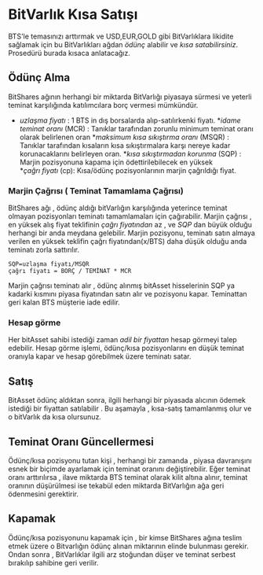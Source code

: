 # BitVarlık Kısa Satışı

BTS'le temasınızı arttırmak ve USD,EUR,GOLD gibi BitVarlıklara likidite sağlamak için 
bu BitVarlıkları ağdan *ödünç* alabilir ve *kısa satabilirsiniz*. Prosedürü burada kısaca 
anlatacağız.

## Ödünç Alma

BitShares ağının herhangi bir miktarda BitVarlığı piyasaya sürmesi ve yeterli teminat 
karşılığında katılımcılara borç vermesi mümkündür. 

 * *uzlaşma fiyatı* : 1 BTS in dış borsalarda alıp-satılırkenki fiyatı.
 **idame teminat oranı* (MCR) : Tanıklar tarafından zorunlu minimum teminat oranı olarak belirlenen oran
 **maksimum kısa sıkıştırma oranı* (MSQR) : Tanıklar tarafından kısaların kısa sıkıştırmalara karşı nereye kadar korunacaklarını belirleyen oran. 
 **kısa sıkıştırmadan korunma* (SQP) : Marjin pozisyonuna kapama için ödettirilebilecek en yüksek  
 **çağrı fiyatı* (cp):   Kısa/ödünç pozisyonlarının marjin çağrıldığı fiyat.  

### Marjin Çağrısı ( Teminat Tamamlama Çağrısı)

BitShares ağı , ödünç aldığı bitVarlığın karşılığında yeterince teminat olmayan 
pozisyonları teminatı tamamlamaları için çağırabilir. Marjin çağrısı , en yüksek alış fiyat 
teklifinin *çağrı fiyatından* az , ve *SQP* dan büyük olduğu herhangi bir anda 
meydana gelebilir.
Marjin pozisyonu, teminatı satın almaya verilen en yüksek teklifin çağrı 
fiyatından(x/BTS) daha düşük olduğu anda teminatı zorla sattırılır.

    SQP=uzlaşma fiyatı/MSQR
    çağrı fiyatı = BORÇ / TEMİNAT * MCR

Marjin çağrısı teminatı alır , ödünç alınmış bitAsset hisselerinin SQP ya kadarki kısmını
piyasa fiyatından satın alır ve pozisyonu kapar. Teminattan geri kalan BTS müşterie 
iade edilir.

### Hesap görme

Her bitAsset sahibi istediği zaman *adil bir fiyattan* hesap görmeyi talep edebilir.
Hesap görme işlemi, ödünç/kısa pozisyonlarını en düşük teminat oranıyla kapar ve 
hesap görebilmek üzere teminatı satar.

## Satış

BitAsset ödünç aldıktan sonra, ilgili herhangi bir piyasada alıcının ödemek istediği bir 
fiyattan satılabilir . Bu aşamayla ,  kısa-satış tamamlanmış olur ve o bitVarlık da kısa 
olursunuz.

## Teminat Oranı Güncellermesi

Ödünç/kısa pozisyonu tutan kişi , herhangi bir zamanda , piyasa 
davranışını esnek bir biçimde ayarlamak için teminat oranını değiştirebilir. Eğer 
teminat oranı arttırılırsa , ilave miktarda BTS teminat olarak kilit altına alınır, teminat 
oranının düşürülmesi ise tekabül eden miktarda BitVarlığın ağa geri ödenmesini 
gerektirir.

## Kapamak

Ödünç/kısa pozisyonunu kapamak için , bir kimse BitShares ağına teslim 
etmek üzere o Bitvarlığın ödünç alınan miktarının elinde bulunması gerekir. Ondan 
sonra , BitVarlıklar ilgili arz stoğundan düşer ve teminat serbest bırakılıp sahibine geri 
verilir.